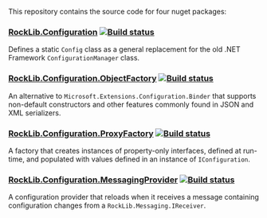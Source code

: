 This repository contains the source code for four nuget packages:

### [RockLib.Configuration](RockLib.Configuration) [![Build status](https://ci.appveyor.com/api/projects/status/cqxs63x57368a08w?svg=true)](https://ci.appveyor.com/project/RockLib/rocklib-configuration-9b1x8)
  
  Defines a static `Config` class as a general replacement for the old .NET Framework `ConfigurationManager` class.

### [RockLib.Configuration.ObjectFactory](RockLib.Configuration.ObjectFactory) [![Build status](https://ci.appveyor.com/api/projects/status/0hb1lqus37ny3tep?svg=true)](https://ci.appveyor.com/project/RockLib/rocklib-configuration-qcxxq)

An alternative to `Microsoft.Extensions.Configuration.Binder` that supports non-default constructors and other features commonly found in JSON and XML serializers.

### [RockLib.Configuration.ProxyFactory](RockLib.Configuration.ProxyFactory) [![Build status](https://ci.appveyor.com/api/projects/status/kc7repd7vjplu7ls?svg=true)](https://ci.appveyor.com/project/RockLib/rocklib-configuration-u6yve)

A factory that creates instances of property-only interfaces, defined at run-time, and populated with values defined in an instance of `IConfiguration`.

### [RockLib.Configuration.MessagingProvider](RockLib.Configuration.MessagingProvider) [![Build status](https://ci.appveyor.com/api/projects/status/qoufisw8y904oawa?svg=true)](https://ci.appveyor.com/project/RockLib/rocklib-configuration)

A configuration provider that reloads when it receives a message containing configuration changes from a `RockLib.Messaging.IReceiver`.
